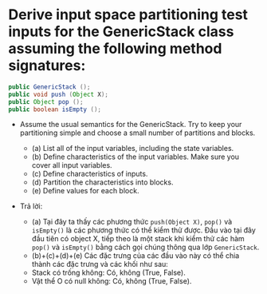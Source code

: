 # Derive input space partitioning test inputs for the GenericStack class assuming the following method signatures:
```java
public GenericStack ();
public void push (Object X);
public Object pop ();
public boolean isEmpty ();
```
* Assume the usual semantics for the GenericStack. Try to keep your partitioning simple and choose a small number of partitions and blocks.
	- (a) List all of the input variables, including the state variables.
	- (b) Define characteristics of the input variables. Make sure you cover all input variables.
	- (c) Define characteristics of inputs.
	- (d) Partition the characteristics into blocks.
	- (e) Define values for each block.

* Trả lời:
	- (a) Tại đây ta thấy các phương thức `push(Object X)`, `pop()` và `isEmpty()` là các phương thức có thể kiểm thử được. Đầu vào tại đây đầu tiên có object X, tiếp theo là một stack khi kiểm thử các hàm `pop()` và `isEmpty()` bằng cách gọi chúng thông qua lớp `GenericStack`.
	- (b)+(c)+(d)+(e) Các đặc trưng của các đầu vào này có thể chia thành các đặc trưng và các khối như sau:
	- Stack có trống không: Có, không (True, False).
	- Vật thể O có null không: Có, không (True, False).